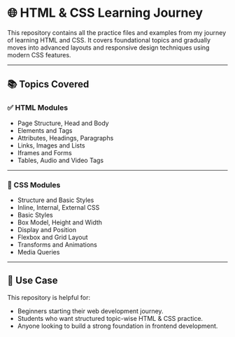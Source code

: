 # 🌐 HTML & CSS Learning Journey

This repository contains all the practice files and examples from my journey of learning HTML and CSS. It covers foundational topics and gradually moves into advanced layouts and responsive design techniques using modern CSS features.

---

## 📚 Topics Covered

### ✅ HTML Modules

- Page Structure, Head and Body  
- Elements and Tags  
- Attributes, Headings, Paragraphs  
- Links, Images and Lists  
- Iframes and Forms  
- Tables, Audio and Video Tags  

---

### 🎨 CSS Modules

- Structure and Basic Styles  
- Inline, Internal, External CSS  
- Basic Styles  
- Box Model, Height and Width  
- Display and Position  
- Flexbox and Grid Layout  
- Transforms and Animations  
- Media Queries  

---

## 🧩 Use Case

This repository is helpful for:
- Beginners starting their web development journey.
- Students who want structured topic-wise HTML & CSS practice.
- Anyone looking to build a strong foundation in frontend development.


